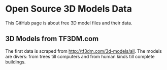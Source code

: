 # Open Source 3D Models Data

This GitHub page is about free 3D model files and their data.

## 3D Models from TF3DM.com

The first data is scraped from http://tf3dm.com/3d-models/all.
The models are divers: from trees till computers and from human kinds till complete buildings.

